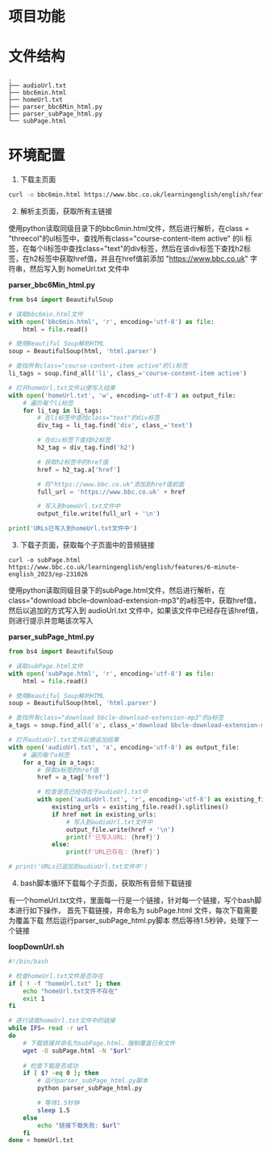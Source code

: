 # 项目功能


# 文件结构

```
.
├── audioUrl.txt
├── bbc6min.html
├── homeUrl.txt
├── parser_bbc6Min_html.py
├── parser_subPage_html.py
└── subPage.html
```

# 环境配置

1. 下载主页面

```bash
curl -o bbc6min.html https://www.bbc.co.uk/learningenglish/english/features/6-minute-english
```

2. 解析主页面，获取所有主链接

使用python读取同级目录下的bbc6min.html文件，然后进行解析，在class = "threecol"的ul标签中，查找所有class="course-content-item active" 的li 标签，在每个li标签中查找class="text"的div标签，然后在该div标签下查找h2标签，在h2标签中获取href值，并且在href值前添加 "https://www.bbc.co.uk" 字符串，然后写入到 homeUrl.txt 文件中


**parser_bbc6Min_html.py**

```python
from bs4 import BeautifulSoup

# 读取bbc6min.html文件
with open('bbc6min.html', 'r', encoding='utf-8') as file:
    html = file.read()

# 使用Beautiful Soup解析HTML
soup = BeautifulSoup(html, 'html.parser')

# 查找所有class="course-content-item active"的li标签
li_tags = soup.find_all('li', class_='course-content-item active')

# 打开homeUrl.txt文件以便写入结果
with open('homeUrl.txt', 'w', encoding='utf-8') as output_file:
    # 遍历每个li标签
    for li_tag in li_tags:
        # 在li标签中查找class="text"的div标签
        div_tag = li_tag.find('div', class_='text')

        # 在div标签下查找h2标签
        h2_tag = div_tag.find('h2')

        # 获取h2标签中的href值
        href = h2_tag.a['href']

        # 将"https://www.bbc.co.uk"添加到href值前面
        full_url = 'https://www.bbc.co.uk' + href

        # 写入到homeUrl.txt文件中
        output_file.write(full_url + '\n')

print('URLs已写入到homeUrl.txt文件中')

```

3. 下载子页面，获取每个子页面中的音频链接

```
curl -o subPage.html https://www.bbc.co.uk/learningenglish/english/features/6-minute-english_2023/ep-231026
```

使用python读取同级目录下的subPage.html文件，然后进行解析，在class="download bbcle-download-extension-mp3"的a标签中，获取href值，然后以追加的方式写入到 audioUrl.txt 文件中，如果该文件中已经存在该href值，则进行提示并忽略该次写入

**parser_subPage_html.py**

```python
from bs4 import BeautifulSoup

# 读取subPage.html文件
with open('subPage.html', 'r', encoding='utf-8') as file:
    html = file.read()

# 使用Beautiful Soup解析HTML
soup = BeautifulSoup(html, 'html.parser')

# 查找所有class="download bbcle-download-extension-mp3"的a标签
a_tags = soup.find_all('a', class_='download bbcle-download-extension-mp3')

# 打开audioUrl.txt文件以便追加结果
with open('audioUrl.txt', 'a', encoding='utf-8') as output_file:
    # 遍历每个a标签
    for a_tag in a_tags:
        # 获取a标签的href值
        href = a_tag['href']

        # 检查是否已经存在于audioUrl.txt中
        with open('audioUrl.txt', 'r', encoding='utf-8') as existing_file:
            existing_urls = existing_file.read().splitlines()
            if href not in existing_urls:
                # 写入到audioUrl.txt文件中
                output_file.write(href + '\n')
                print(f'已写入URL: {href}')
            else:
                print(f'URL已存在: {href}')

# print('URLs已追加到audioUrl.txt文件中')

```

4. bash脚本循环下载每个子页面，获取所有音频下载链接

有一个homeUrl.txt文件，里面每一行是一个链接，针对每一个链接，写个bash脚本进行如下操作，
首先下载链接，并命名为 subPage.html 文件，每次下载需要为覆盖下载
然后运行parser_subPage_html.py脚本
然后等待1.5秒钟，处理下一个链接


**loopDownUrl.sh**

```bash
#!/bin/bash

# 检查homeUrl.txt文件是否存在
if [ ! -f "homeUrl.txt" ]; then
    echo "homeUrl.txt文件不存在"
    exit 1
fi

# 逐行读取homeUrl.txt文件中的链接
while IFS= read -r url
do
    # 下载链接并命名为subPage.html，强制覆盖已有文件
    wget -O subPage.html -N "$url"
    
    # 检查下载是否成功
    if [ $? -eq 0 ]; then
        # 运行parser_subPage_html.py脚本
        python parser_subPage_html.py

        # 等待1.5秒钟
        sleep 1.5
    else
        echo "链接下载失败: $url"
    fi
done < homeUrl.txt

```




















